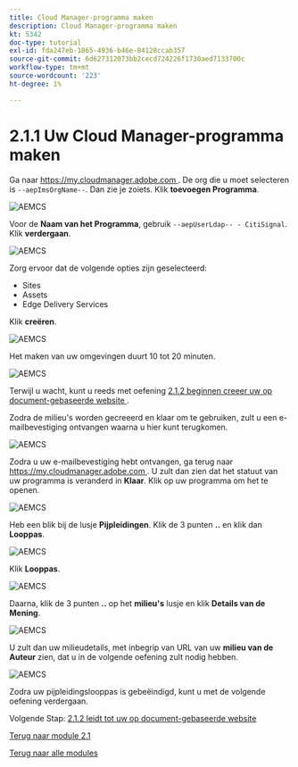 ```yaml
---
title: Cloud Manager-programma maken
description: Cloud Manager-programma maken
kt: 5342
doc-type: tutorial
exl-id: fda247eb-1865-4936-b46e-84128ccab357
source-git-commit: 6d627312073bb2cecd724226f1730aed7133700c
workflow-type: tm+mt
source-wordcount: '223'
ht-degree: 1%

---
```


# 2.1.1 Uw Cloud Manager-programma maken

Ga naar [ https://my.cloudmanager.adobe.com ](https://my.cloudmanager.adobe.com). De org die u moet selecteren is `--aepImsOrgName--`. Dan zie je zoiets. Klik **toevoegen Programma**.

![ AEMCS ](./images/aemcs1.png)

Voor de **Naam van het Programma**, gebruik `--aepUserLdap-- - CitiSignal`. Klik **verdergaan**.

![ AEMCS ](./images/aemcs2.png)

Zorg ervoor dat de volgende opties zijn geselecteerd:

- Sites
- Assets
- Edge Delivery Services

Klik **creëren**.

![ AEMCS ](./images/aemcs3.png)

Het maken van uw omgevingen duurt 10 tot 20 minuten.

![ AEMCS ](./images/aemcs4.png)

Terwijl u wacht, kunt u reeds met oefening [ 2.1.2 beginnen creeer uw op document-gebaseerde website ](./ex2.md).

Zodra de milieu&#39;s worden gecreeerd en klaar om te gebruiken, zult u een e-mailbevestiging ontvangen waarna u hier kunt terugkomen.

![ AEMCS ](./images/aemcs5.png)

Zodra u uw e-mailbevestiging hebt ontvangen, ga terug naar [ https://my.cloudmanager.adobe.com ](https://my.cloudmanager.adobe.com). U zult dan zien dat het statuut van uw programma is veranderd in **Klaar**. Klik op uw programma om het te openen.

![ AEMCS ](./images/aemcs6.png)

Heb een blik bij de lusje **Pijpleidingen**. Klik de 3 punten **..** en klik dan **Looppas**.

![ AEMCS ](./images/aemcs7.png)

Klik **Looppas**.

![ AEMCS ](./images/aemcs8.png)

Daarna, klik de 3 punten **..** op het **milieu&#39;s** lusje en klik **Details van de Mening**.

![ AEMCS ](./images/aemcs9.png)

U zult dan uw milieudetails, met inbegrip van URL van uw **milieu van de Auteur** zien, dat u in de volgende oefening zult nodig hebben.

![ AEMCS ](./images/aemcs10.png)

Zodra uw pijpleidingslooppas is gebeëindigd, kunt u met de volgende oefening verdergaan.

Volgende Stap: [ 2.1.2 leidt tot uw op document-gebaseerde website ](./ex2.md)

[Terug naar module 2.1](./aemcs.md)

[Terug naar alle modules](./../../../overview.md)
